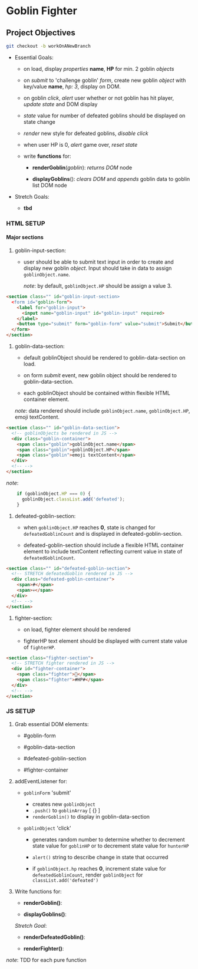 # Goblin Fighter
## Project Objectives

```zsh
git checkout -b workOnANewBranch
```

* Essential Goals:

  * on load, display *properties* **name**, **HP** for min. 2 goblin *objects*

  * on *submit* to 'challenge goblin' *form*, create new goblin *object* with key/value **name**, *hp: 3*, display on DOM.

  * on goblin *click*, *alert* user whether or not goblin has hit player, *update state* and DOM display

  * *state* value for number of defeated goblins should be displayed on state change
  
  * *render* new style for defeated goblins, *disable click*

  * when user HP is 0, *alert* game over, *reset state*

  * write **functions** for:

    * **renderGoblin**(*goblin*): *returns DOM* node

    * **displayGoblins**(): *clears DOM* and *appends* goblin data to goblin list DOM node

* Stretch Goals:

  * **tbd**

### HTML SETUP

#### Major sections

1. goblin-input-section:
    * user should be able to submit text input in order to create and display new goblin *object*. Input should take in data to assign  ```goblinObject.name```.

      *note*: by default, ```goblinObject.HP``` should be assign a value 3.

```html
<section class="" id="goblin-input-section>
  <form id="goblin-form">
    <label for="goblin-input">
      <input name="goblin-input" id="goblin-input" required>
    </label>
    <button type="submit" form="goblin-form" value="submit">Submit</button>
  </form>  
</section>
```  

1. goblin-data-section:

    * default goblinObject should be rendered to goblin-data-section on load.

    * on form *submit* event, new goblin object should be rendered to goblin-data-section.

    * each goblinObject should be contained within flexible HTML container element.

    *note*: data rendered should include ```goblinObject.name```, ```goblinObject.HP```, emoji textContent.

```html
<section class="" id="goblin-data-section">
  <!-- goblinObjects be rendered in JS -->
  <div class="goblin-container">
    <span class="goblin">goblinObject.name</span>
    <span class="goblin">goblinObject.HP</span>
    <span class="goblin">emoji textContent</span>
  </div>
  <!-- -->
</section>
```

*note*:

```js
    if (goblinObject.HP === 0) {
      goblinObject.classList.add('defeated');
    }
```

1. defeated-goblin-section:

    * when ```goblinObject.HP``` reaches **0**, state is changed for ```defeatedGoblinCount``` and is displayed in defeated-goblin-section.

    * defeated-goblin-section should include a flexible HTML container element to include textContent reflecting current value in state of ```defeatedGoblinCount```.

```html
<section class="" id="defeated-goblin-section">
  <!-- STRETCH defeatedGoblin rendered in JS -->
  <div class="defeated-goblin-container">
    <span>#</span>
    <span>💀</span>
  </div>
  <!-- -->
</section>
```

1. fighter-section:

    * on load, fighter element should be rendered

    * fighterHP text element should be displayed with current state value of ```fighterHP```.

```html
<section class="fighter-section">
  <!-- STRETCH fighter rendered in JS -->
  <div id="fighter-container">
    <span class="fighter">🤠</span>
    <span class="fighter">#HP#</span>
  </div>
  <!-- -->
</section>
```

### JS SETUP

1. Grab essential DOM elements:

    * #goblin-form

    * #goblin-data-section

    * #defeated-goblin-section

    * #fighter-container

2. addEventListener for:

    * ```goblinForm``` 'submit'

        * creates new ```goblinObject```
        * ```.push()``` to ```goblinArray``` [ {} ]
        * ```renderGoblin()``` to display in goblin-data-section

    * ```goblinObject``` 'click'

        * generates random number to determine whether to decrement state value for ```goblinHP``` or to decrement state value for ```hunterHP```

        * ```alert()``` string to describe change in state that occurred

        * if ```goblinObject.hp``` reaches **0**, increment state value for ```defeatedGoblinCount```, render ```goblinObject``` for ```classList.add('defeated')```

3. Write functions for:

    * **renderGoblin()**:

    * **displayGoblins()**:

    *Stretch Goal*:

    * **renderDefeatedGoblin()**:

    * **renderFighter()**:

*note*: TDD for each pure function